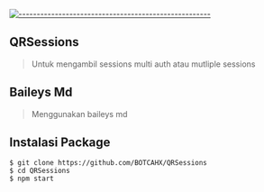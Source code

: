 [![-----------------------------------------------------](https://raw.githubusercontent.com/andreasbm/readme/master/assets/lines/colored.png)](#table-of-contents)


## QRSessions
> Untuk mengambil sessions multi auth atau mutliple sessions

## Baileys Md 
> Menggunakan baileys md 

## Instalasi Package 
```
$ git clone https://github.com/BOTCAHX/QRSessions
$ cd QRSessions
$ npm start

```
